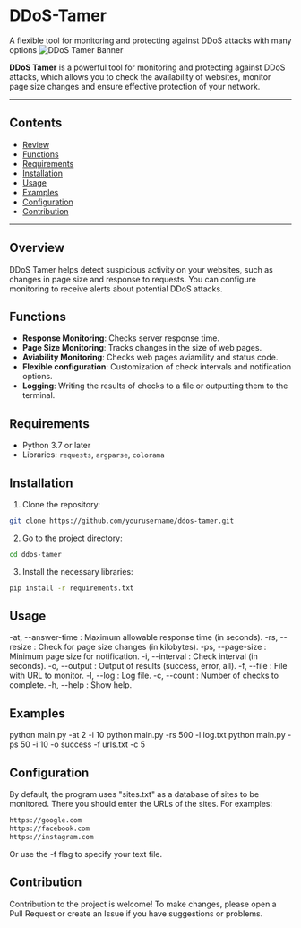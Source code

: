 # DDoS-Tamer
A flexible tool for monitoring and protecting against DDoS attacks with many options
![DDoS Tamer Banner](https://example.com/banner-image.png) <!-- Замініть на URL вашого банера -->

**DDoS Tamer** is a powerful tool for monitoring and protecting against DDoS attacks, which allows you to check the availability of websites, monitor page size changes and ensure effective protection of your network.

---
## Contents

- [Review](#review)
- [Functions](#functions)
- [Requirements](#requirements)
- [Installation](#installation)
- [Usage](#usage)
- [Examples](#examples)
- [Configuration](#configuration)
- [Contribution](#contribution)

---

## Overview

DDoS Tamer helps detect suspicious activity on your websites, such as changes in page size and response to requests. You can configure monitoring to receive alerts about potential DDoS attacks.

## Functions

- **Response Monitoring**: Checks server response time.
- **Page Size Monitoring**: Tracks changes in the size of web pages.
- **Aviability Monitoring**: Checks web pages aviamility and status code.
- **Flexible configuration**: Customization of check intervals and notification options.
- **Logging**: Writing the results of checks to a file or outputting them to the terminal.

## Requirements

- Python 3.7 or later
- Libraries: `requests`, `argparse`, `colorama`

## Installation

1. Clone the repository:
 ```bash
 git clone https://github.com/yourusername/ddos-tamer.git
 ```

2. Go to the project directory:
 ```bash
 cd ddos-tamer
 ```

3. Install the necessary libraries:
 ```bash
 pip install -r requirements.txt
 ```

## Usage

-at, --answer-time : Maximum allowable response time (in seconds).
-rs, --resize : Check for page size changes (in kilobytes).
-ps, --page-size : Minimum page size for notification.
-i, --interval : Check interval (in seconds).
-o, --output : Output of results (success, error, all).
-f, --file : File with URL to monitor.
-l, --log : Log file.
-c, --count : Number of checks to complete.
-h, --help : Show help.

## Examples

python main.py -at 2 -i 10
python main.py -rs 500 -l log.txt
python main.py -ps 50 -i 10 -o success -f urls.txt -c 5

## Configuration

By default, the program uses "sites.txt" as a database of sites to be monitored.
There you should enter the URLs of the sites. For examples:
 ```bash
https://google.com
https://facebook.com
https://instagram.com
```
Or use the -f flag to specify your text file.

## Contribution

Contribution to the project is welcome! To make changes, please open a Pull Request or create an Issue if you have suggestions or problems.
